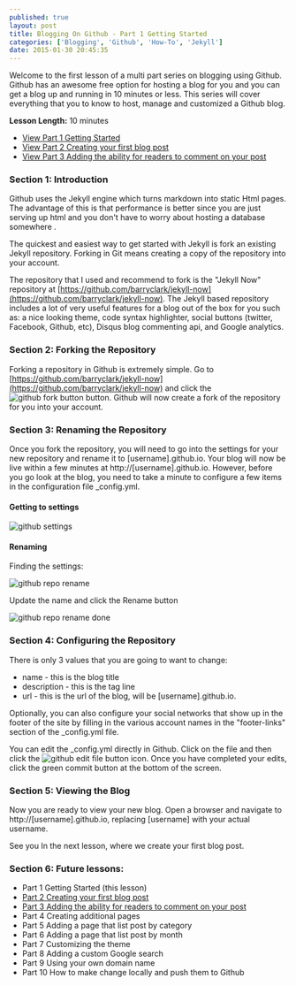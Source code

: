 ```yaml
---
published: true
layout: post 
title: Blogging On Github - Part 1 Getting Started
categories: ['Blogging', 'Github', 'How-To', 'Jekyll']
date: 2015-01-30 20:45:35
---
```


Welcome to the first lesson of a multi part series on blogging using Github.  Github has an awesome free option for hosting a blog for you and you can get a blog up and running in 10 minutes or less.  This series will cover everything that you to know to host, manage and customized a Github blog.

**Lesson Length:** 10 minutes

* [View Part 1 Getting Started]({{site.url}}/blogging-on-github-part-1/)
* [View Part 2 Creating your first blog post]({{site.url}}/blogging-on-github-part-2-your-first-post/)
* [View Part 3 Adding the ability for readers to comment on your post]({{site.url}}/blogging-on-github-part-3-adding-comments//)


### Section 1: Introduction
Github uses the Jekyll engine which turns markdown into static Html pages.  The advantage of this is that performance is better since you are just serving up html and you don't have to worry about hosting a database somewhere .

The quickest and easiest way to get started with Jekyll is fork an existing Jekyll repository.  Forking in Git means creating a copy of the repository into your account.

The repository that I used and recommend to fork is the "Jekyll Now" repository at  [https://github.com/barryclark/jekyll-now](https://github.com/barryclark/jekyll-now).  The Jekyll based repository includes a lot of very useful features for a blog out of the box for you such as:  a nice looking theme, code syntax highlighter, social buttons (twitter, Facebook, Github, etc), Disqus blog commenting api, and Google analytics.

### Section 2: Forking the Repository
Forking a repository in Github is extremely simple.  Go to [https://github.com/barryclark/jekyll-now](https://github.com/barryclark/jekyll-now) and click the ![github fork button]({{site.url}}/images/github_fork_button.png) button.  Github will now create a fork of the repository for you into your account.

### Section 3: Renaming the Repository

Once you fork the repository, you will need to go into the settings for your new repository and rename it to [username].github.io.  Your blog will now be live within a few minutes at http://[username].github.io.  However, before you go look at the blog, you need to take a minute to configure a few items in the configuration file  _config.yml.

#### Getting to settings
![github settings]({{site.url}}/images/github_settings_button.png)

#### Renaming

Finding the settings:

![github repo rename]({{site.url}}/images/github_repo_rename.png)

Update the name and click the Rename button

![github repo rename done]({{site.url}}/images/github_repo_rename_done.png)

### Section 4: Configuring the Repository

There is only 3 values that you are going to want to change:

* name - this is the blog title
* description - this is the tag line
* url - this is the url of the blog, will be [username].github.io.

Optionally, you can also configure your social networks that show up in the footer of the site by filling in the various account names in the "footer-links" section of the _config.yml file.

You can edit the _config.yml directly in Github.  Click on the file and then click the ![github edit file button]({{site.url}}/images/github_edit_button.png) icon.  Once you have completed your edits, click the green commit button at the bottom of the screen.


### Section 5: Viewing the Blog

Now you are ready to view your new blog.  Open a browser and navigate to http://[username].github.io, replacing [username] with your actual username.

See you In the next lesson, where we create  your first  blog post.

### Section 6:  Future lessons:

* Part 1 Getting Started (this lesson)
* [Part 2 Creating your first blog post]({{site.url}}/blogging-on-github-part-2-your-first-post/)
* [Part 3 Adding the ability for readers to comment on your post]({{site.url}}/blogging-on-github-part-3-adding-comments/)
* Part 4 Creating additional pages
* Part 5 Adding a page that list post by category
* Part 6 Adding a page that list post by month
* Part 7 Customizing the theme
* Part 8 Adding a custom Google search
* Part 9 Using your own domain name
* Part 10 How to make change locally and push them to Github